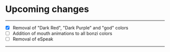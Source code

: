 # Upcoming changes

<hr>

- [x] Removal of "Dark Red", "Dark Purple" and "god" colors
- [ ] Addition of mouth animations to all bonzi colors
- [ ] Removal of eSpeak

<hr>

